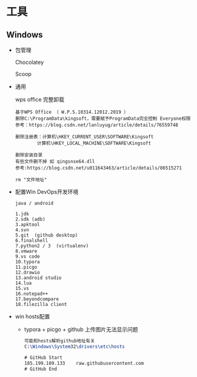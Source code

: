 # 工具

## Windows

* 包管理

  Chocolatey

  Scoop



* 通用

  wps office 完整卸载

  ``` text
  基于WPS Office （ W.P.S.10314.12012.2019 ）
  删除C:\ProgramData\kingsoft，需要赋予ProgramData完全控制 Everyone权限
  参考：https://blog.csdn.net/lanluyug/article/details/76559748
  
  删除注册表：计算机\HKEY_CURRENT_USER\SOFTWARE\Kingsoft
  		  计算机\HKEY_LOCAL_MACHINE\SOFTWARE\Kingsoft
  
  删除安装目录
  有些文件删不掉 如 qingsnse64.dll
  参考:https://blog.csdn.net/u011643463/article/details/86515271
  
  rm "文件地址"
  ```

  

* 配置Win DevOps开发环境

  ``` text
  java / android
  
  1.jdk
  2.sdk (adb)
  3.apktool
  4.svn 
  5.git  (github desktop)
  6.finalshell
  7.python2 / 3  (virtualenv)
  8.vmware 
  9.vs code
  10.typora
  11.picgo
  12.drawio
  13.android studio
  14.lua
  15.vs
  16.notepad++
  17.beyondcompare
  18.filezilla client
  ```




* win hosts配置

  * typora + picgo + github 上传图片无法显示问题

    ``` tex
    可能和hosts解析github地址有关
    C:\Windows\System32\drivers\etc\hosts
    
    # GitHub Start 
    185.199.109.133    raw.githubusercontent.com
    # GitHub End
    ```

    